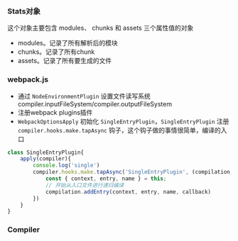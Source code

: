 ### Stats对象
这个对象主要包含 modules、 chunks 和 assets 三个属性值的对象
- modules。记录了所有解析后的模块
- chunks。记录了所有chunk
- assets。记录了所有要生成的文件

### webpack.js
- 通过 `NodeEnvironmentPlugin` 设置文件读写系统 compiler.inputFileSystem/compiler.outputFileSystem
- 注册webpack plugins插件
- `WebpackOptionsApply` 初始化 `SingleEntryPlugin`，`SingleEntryPlugin` 注册 `compiler.hooks.make.tapAsync` 钩子，这个钩子做的事情很简单，编译的入口
```js
class SingleEntryPlugin{
    apply(compiler){
        console.log('single')
        compiler.hooks.make.tapAsync('SingleEntryPlugin', (compilation, callback) => {
            const { context, entry, name } = this;
            // 开始从入口文件进行递归编译
            compilation.addEntry(context, entry, name, callback)
        })
    }
}
```

### Compiler